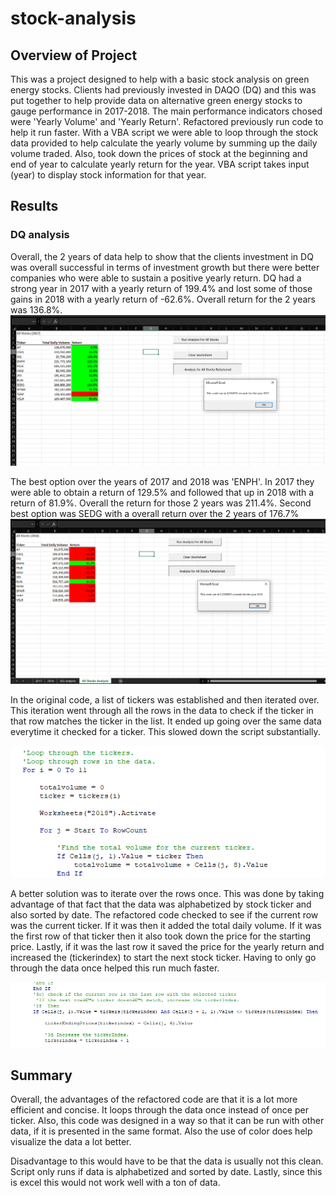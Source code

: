 # stock-analysis

## Overview of Project
This was a project designed to help with a basic stock analysis on green energy stocks. Clients had previously invested in DAQO (DQ) and this was put together to help provide data on alternative green energy stocks to gauge performance in 2017-2018. The main performance indicators chosed were 'Yearly Volume' and 'Yearly Return'. Refactored previously run code to help it run faster. With a VBA script we were able to loop through the stock data provided to help calculate the yearly volume by summing up the daily volume traded. Also, took down the prices of stock at the beginning and end of year to calculate yearly return for the year. VBA script takes input (year) to display stock information for that year. 

## Results
### DQ analysis
Overall, the 2 years of data help to show that the clients investment in DQ was overall successful in terms of investment growth but there were better companies who were able to sustain a positive yearly return. DQ had a strong year in 2017 with a yearly return of 199.4% and lost some of those gains in 2018 with a yearly return of -62.6%. Overall return for the 2 years was 136.8%. 
![2017](/Resources/VBA_Challenge_2017.PNG)

The best option over the years of 2017 and 2018 was 'ENPH'. In 2017 they were able to obtain a return of 129.5% and followed that up in 2018 with a return of 81.9%. Overall the return for those 2 years was 211.4%. Second best option was SEDG with a overall return over the 2 years of 176.7%
![2017](/Resources/VBA_Challenge_2018.PNG)

In the original code, a list of tickers was established and then iterated over. This iteration went through all the rows in the data to check if the ticker in that row matches the ticker in the list. It ended up going over the same data everytime it checked for a ticker. This slowed down the script substantially. 

![Original](/Resources/original.PNG)


A better solution was to iterate over the rows once. This was done by taking advantage of that fact that the data was alphabetized by stock ticker and also sorted by date. The refactored code checked to see if the current row was the current ticker. If it was then it added the total daily volume. If it was the first row of that ticker then it also took down the price for the starting price. Lastly, if it was the last row it saved the price for the yearly return and increased the (tickerindex) to start the next stock ticker. Having to only go through the data once helped this run much faster.

![Refactored](/Resources/refactored.PNG)


## Summary

Overall, the advantages of the refactored code are that it is a lot more efficient and concise. It loops through the data once instead of once per ticker. Also, this code was designed in a way so that it can be run with other data, if it is presented in the same format. Also the use of color does help visualize the data a lot better.

Disadvantage to this would have to be that the data is usually not this clean. Script only runs if data is alphabetized and sorted by date. Lastly, since this is excel this would not work well with a ton of data. 
